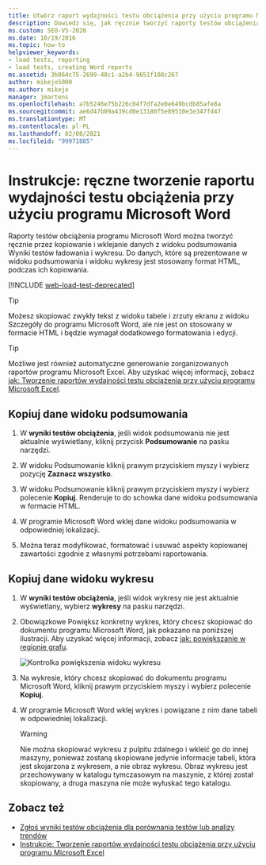 ```yaml
---
title: Utwórz raport wydajności testu obciążenia przy użyciu programu MS Word
description: Dowiedz się, jak ręcznie tworzyć raporty testów obciążenia programu Microsoft Word przez kopiowanie i wklejanie danych z widoku podsumowania Wyniki testów ładowania i wykresu.
ms.custom: SEO-VS-2020
ms.date: 10/19/2016
ms.topic: how-to
helpviewer_keywords:
- load tests, reporting
- load tests, creating Word reports
ms.assetid: 3b864c75-2699-48c1-a2b4-9651f108c267
author: mikejo5000
ms.author: mikejo
manager: jmartens
ms.openlocfilehash: a7b5246e75b226c04f7dfa2e0e649bcdb85afe8a
ms.sourcegitcommit: ae6d47b09a439cd0e13180f5e89510e3e347fd47
ms.translationtype: MT
ms.contentlocale: pl-PL
ms.lasthandoff: 02/08/2021
ms.locfileid: "99971885"
---
```

# <a name="how-to-manually-create-a-load-test-performance-report-using-microsoft-word"></a>Instrukcje: ręczne tworzenie raportu wydajności testu obciążenia przy użyciu programu Microsoft Word

Raporty testów obciążenia programu Microsoft Word można tworzyć ręcznie przez kopiowanie i wklejanie danych z widoku podsumowania Wyniki testów ładowania i wykresu. Do danych, które są prezentowane w widoku podsumowania i widoku wykresy jest stosowany format HTML, podczas ich kopiowania.

[!INCLUDE [web-load-test-deprecated](includes/web-load-test-deprecated.md)]

> [!TIP]
> Możesz skopiować zwykły tekst z widoku tabele i zrzuty ekranu z widoku Szczegóły do programu Microsoft Word, ale nie jest on stosowany w formacie HTML i będzie wymagał dodatkowego formatowania i edycji.

> [!TIP]
> Możliwe jest również automatyczne generowanie zorganizowanych raportów programu Microsoft Excel. Aby uzyskać więcej informacji, zobacz [jak: Tworzenie raportów wydajności testu obciążenia przy użyciu programu Microsoft Excel](../test/how-to-create-load-test-performance-reports-using-microsoft-excel.md).

## <a name="copy-summary-view-data"></a>Kopiuj dane widoku podsumowania

1. W **wyniki testów obciążenia**, jeśli widok podsumowania nie jest aktualnie wyświetlany, kliknij przycisk **Podsumowanie** na pasku narzędzi.

2. W widoku Podsumowanie kliknij prawym przyciskiem myszy i wybierz pozycję **Zaznacz wszystko**.

3. W widoku Podsumowanie kliknij prawym przyciskiem myszy i wybierz polecenie **Kopiuj**. Renderuje to do schowka dane widoku podsumowania w formacie HTML.

4. W programie Microsoft Word wklej dane widoku podsumowania w odpowiedniej lokalizacji.

5. Można teraz modyfikować, formatować i usuwać aspekty kopiowanej zawartości zgodnie z własnymi potrzebami raportowania.

## <a name="copy-graph-view-data"></a>Kopiuj dane widoku wykresu

1. W **wyniki testów obciążenia**, jeśli widok wykresy nie jest aktualnie wyświetlany, wybierz **wykresy** na pasku narzędzi.

2. Obowiązkowe Powiększ konkretny wykres, który chcesz skopiować do dokumentu programu Microsoft Word, jak pokazano na poniższej ilustracji. Aby uzyskać więcej informacji, zobacz [jak: powiększanie w regionie grafu](../test/how-to-zoom-in-on-a-region-of-the-graph-in-load-test-results.md).

     ![Kontrolka powiększenia widoku wykresu](../test/media/ltest_zoomcontrol.png)

3. Na wykresie, który chcesz skopiować do dokumentu programu Microsoft Word, kliknij prawym przyciskiem myszy i wybierz polecenie **Kopiuj**.

4. W programie Microsoft Word wklej wykres i powiązane z nim dane tabeli w odpowiedniej lokalizacji.

    > [!WARNING]
    > Nie można skopiować wykresu z pulpitu zdalnego i wkleić go do innej maszyny, ponieważ zostaną skopiowane jedynie informacje tabeli, która jest skojarzona z wykresem, a nie obraz wykresu. Obraz wykresu jest przechowywany w katalogu tymczasowym na maszynie, z której został skopiowany, a druga maszyna nie może wyłuskać tego katalogu.

## <a name="see-also"></a>Zobacz też

- [Zgłoś wyniki testów obciążenia dla porównania testów lub analizy trendów](../test/compare-load-test-results.md)
- [Instrukcje: Tworzenie raportów wydajności testu obciążenia przy użyciu programu Microsoft Excel](../test/how-to-create-load-test-performance-reports-using-microsoft-excel.md)

